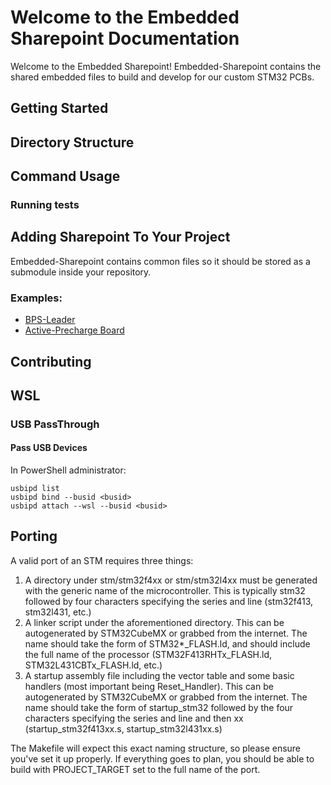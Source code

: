 # Welcome to the Embedded Sharepoint Documentation

Welcome to the Embedded Sharepoint! Embedded-Sharepoint contains the shared embedded files to build and develop for our custom STM32 PCBs.

## Getting Started


## Directory Structure

## Command Usage

### Running tests

## Adding Sharepoint To Your Project
Embedded-Sharepoint contains common files so it should be stored as a submodule inside your repository.  

### Examples:
* [BPS-Leader](https://github.com/lhr-solar/BPS-Leader)
* [Active-Precharge Board](https://github.com/lhr-solar/Active-Precharge-Board#)

## Contributing


## WSL

### USB PassThrough

#### Pass USB Devices

In PowerShell administrator: 

    usbipd list
    usbipd bind --busid <busid>
    usbipd attach --wsl --busid <busid>


## Porting

A valid port of an STM requires three things:

1. A directory under stm/stm32f4xx or stm/stm32l4xx must be generated with the generic name of the microcontroller. This is typically stm32 followed by four characters specifying the series and line (stm32f413, stm32l431, etc.)
2. A linker script under the aforementioned directory. This can be autogenerated by STM32CubeMX or grabbed from the internet. The name should take the form of STM32*_FLASH.ld, and should include the full name of the processor (STM32F413RHTx_FLASH.ld, STM32L431CBTx_FLASH.ld, etc.)
3. A startup assembly file including the vector table and some basic handlers (most important being Reset_Handler). This can be autogenerated by STM32CubeMX or grabbed from the internet. The name should take the form of startup_stm32 followed by the four characters specifying the series and line and then xx (startup_stm32f413xx.s, startup_stm32l431xx.s)

The Makefile will expect this exact naming structure, so please ensure you've set it up properly. If everything goes to plan, you should be able to build with PROJECT_TARGET set to the full name of the port.

